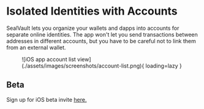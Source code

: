 # Isolated Identities with Accounts

SealVault lets you organize your wallets and dapps into accounts for separate
online identities. The app won't let you send transactions between addresses in 
different accounts, but you have to be careful not to link them from an external
wallet.

<figure markdown>
![iOS app account list view](./assets/images/screenshots/account-list.png){ loading=lazy }
</figure>

## Beta

Sign up for iOS beta invite [here.](https://76u1o4gk7en.typeform.com/to/DxKsEMKM)
